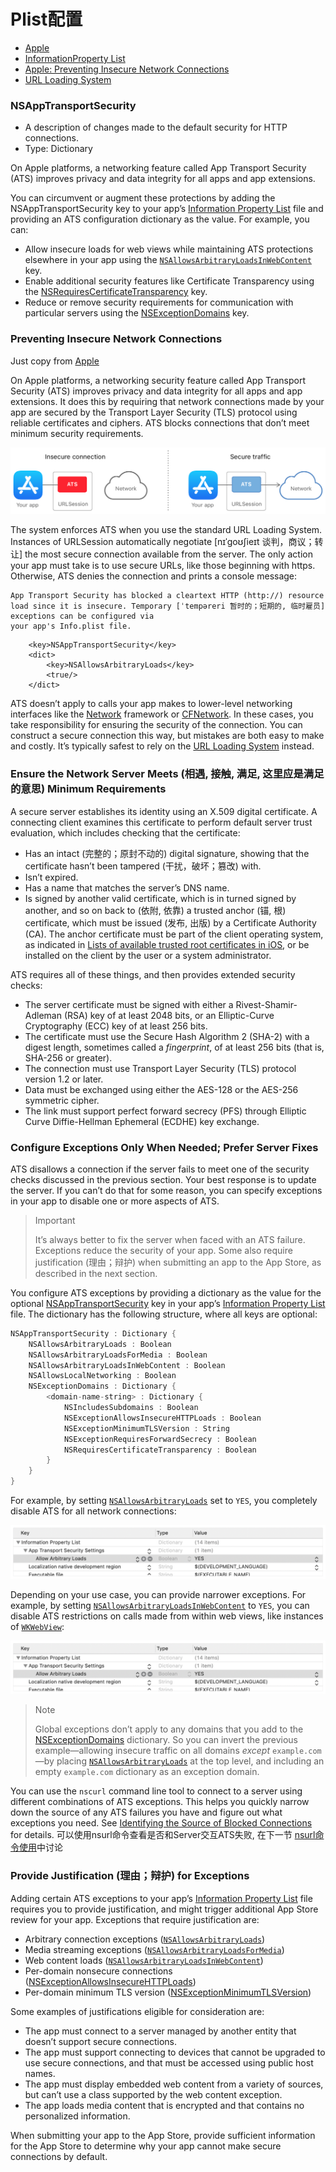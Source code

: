 # Plist配置

- [Apple](https://developer.apple.com/documentation/bundleresources/information_property_list/nsapptransportsecurity)
- [InformationProperty List](https://developer.apple.com/documentation/bundleresources/information_property_list)
- [Apple: Preventing Insecure Network Connections](https://developer.apple.com/documentation/security/preventing_insecure_network_connections)
- [URL Loading System](https://developer.apple.com/documentation/foundation/url_loading_system)

### NSAppTransportSecurity
- A description of changes made to the default security for HTTP connections.
- Type: Dictionary

On Apple platforms, a networking feature called App Transport Security (ATS) improves privacy and data integrity for all apps and app extensions.

You can circumvent or augment these protections by adding the NSAppTransportSecurity key to your app’s [Information Property List](https://developer.apple.com/documentation/bundleresources/information_property_list) file and providing an ATS configuration dictionary as the value. For example, you can:

- Allow insecure loads for web views while maintaining ATS protections elsewhere in your app using the [`NSAllowsArbitraryLoadsInWebContent`](https://developer.apple.com/documentation/bundleresources/information_property_list/nsapptransportsecurity/nsallowsarbitraryloadsinwebcontent) key.
- Enable additional security features like Certificate Transparency using the [NSRequiresCertificateTransparency](https://developer.apple.com/documentation/security/preventing_insecure_network_connections/nsapptransportsecurity/nsexceptiondomains#3141616) key.
- Reduce or remove security requirements for communication with particular servers using the [NSExceptionDomains](https://developer.apple.com/documentation/bundleresources/information_property_list/nsapptransportsecurity/nsexceptiondomains) key.

### Preventing Insecure Network Connections

Just copy from [Apple](https://developer.apple.com/documentation/security/preventing_insecure_network_connections)

On Apple platforms, a networking security feature called App Transport Security (ATS) improves privacy and data integrity for all apps and app extensions. It does this by requiring that network connections made by your app are secured by the Transport Layer Security (TLS) protocol using reliable certificates and ciphers. ATS blocks connections that don’t meet minimum security requirements.

![](images/7.png)

The system enforces ATS when you use the standard URL Loading System. Instances of URLSession automatically negotiate [nɪˈɡoʊʃieɪt 谈判，商议；转让] the most secure connection available from the server. The only action your app must take is to use secure URLs, like those beginning with https. Otherwise, ATS denies the connection and prints a console message:

```
App Transport Security has blocked a cleartext HTTP (http://) resource
load since it is insecure. Temporary [ˈtempəreri 暂时的；短期的, 临时雇员] exceptions can be configured via
your app's Info.plist file.
```

```
	<key>NSAppTransportSecurity</key>
	<dict>
		<key>NSAllowsArbitraryLoads</key>
		<true/>
	</dict>
```

ATS doesn’t apply to calls your app makes to lower-level networking interfaces like the [Network](https://developer.apple.com/documentation/network) framework or [CFNetwork](https://developer.apple.com/documentation/cfnetwork). In these cases, you take responsibility for ensuring the security of the connection. You can construct a secure connection this way, but mistakes are both easy to make and costly. It’s typically safest to rely on the [URL Loading System](https://developer.apple.com/documentation/foundation/url_loading_system) instead.

### Ensure the Network Server Meets (相遇, 接触, 满足, 这里应是满足的意思) Minimum Requirements

A secure server establishes its identity using an X.509 digital certificate. A connecting client examines this certificate to perform default server trust evaluation, which includes checking that the certificate:

- Has an intact (完整的；原封不动的) digital signature, showing that the certificate hasn’t been tampered (干扰，破坏；篡改) with.
- Isn’t expired.
- Has a name that matches the server’s DNS name.
- Is signed by another valid certificate, which is in turned signed by another, and so on back to (依附, 依靠) a trusted anchor (锚, 根) certificate, which must be issued (发布, 出版) by a Certificate Authority (CA). The anchor certificate must be part of the client operating system, as indicated in [Lists of available trusted root certificates in iOS](https://support.apple.com/en-us/HT204132), or be installed on the client by the user or a system administrator.

ATS requires all of these things, and then provides extended security checks:

- The server certificate must be signed with either a Rivest-Shamir-Adleman (RSA) key of at least 2048 bits, or an Elliptic-Curve Cryptography (ECC) key of at least 256 bits.
- The certificate must use the Secure Hash Algorithm 2 (SHA-2) with a digest length, sometimes called a *fingerprint*, of at least 256 bits (that is, SHA-256 or greater).
- The connection must use Transport Layer Security (TLS) protocol version 1.2 or later.
- Data must be exchanged using either the AES-128 or the AES-256 symmetric cipher.
- The link must support perfect forward secrecy (PFS) through Elliptic Curve Diffie-Hellman Ephemeral (ECDHE) key exchange.

### Configure Exceptions Only When Needed; Prefer Server Fixes

ATS disallows a connection if the server fails to meet one of the security checks discussed in the previous section. Your best response is to update the server. If you can’t do that for some reason, you can specify exceptions in your app to disable one or more aspects of ATS.  

> Important
>
> It’s always better to fix the server when faced with an ATS failure. Exceptions reduce the security of your app. Some also require justification (理由；辩护) when submitting an app to the App Store, as described in the next section. 

You configure ATS exceptions by providing a dictionary as the value for the optional [NSAppTransportSecurity](https://developer.apple.com/documentation/bundleresources/information_property_list/nsapptransportsecurity) key in your app’s [Information Property List](https://developer.apple.com/documentation/bundleresources/information_property_list) file. The dictionary has the following structure, where all keys are optional: 

```objective-c
NSAppTransportSecurity : Dictionary {
    NSAllowsArbitraryLoads : Boolean
    NSAllowsArbitraryLoadsForMedia : Boolean
    NSAllowsArbitraryLoadsInWebContent : Boolean
    NSAllowsLocalNetworking : Boolean
    NSExceptionDomains : Dictionary {
        <domain-name-string> : Dictionary {
            NSIncludesSubdomains : Boolean
            NSExceptionAllowsInsecureHTTPLoads : Boolean
            NSExceptionMinimumTLSVersion : String
            NSExceptionRequiresForwardSecrecy : Boolean
            NSRequiresCertificateTransparency : Boolean
        }
    }
}
```

For example, by setting [`NSAllowsArbitraryLoads`](https://developer.apple.com/documentation/bundleresources/information_property_list/nsapptransportsecurity/nsallowsarbitraryloads) set to `YES`, you completely disable ATS for all network connections:

![](images/8.png)

Depending on your use case, you can provide narrower exceptions. For example, by setting [`NSAllowsArbitraryLoadsInWebContent`](https://developer.apple.com/documentation/bundleresources/information_property_list/nsapptransportsecurity/nsallowsarbitraryloadsinwebcontent) to `YES`, you can disable ATS restrictions on calls made from within web views, like instances of [`WKWebView`](https://developer.apple.com/documentation/webkit/wkwebview):

![](./images/8.png)

> Note
>
> Global exceptions don’t apply to any domains that you add to the [NSExceptionDomains](https://developer.apple.com/documentation/bundleresources/information_property_list/nsapptransportsecurity/nsexceptiondomains) dictionary. So you can invert the previous example—allowing insecure traffic on all domains *except* `example.com`—by placing [`NSAllowsArbitraryLoads`](https://developer.apple.com/documentation/bundleresources/information_property_list/nsapptransportsecurity/nsallowsarbitraryloads) at the top level, and including an empty `example.com` dictionary as an exception domain.

You can use the `nscurl` command line tool to connect to a server using different combinations of ATS exceptions. This helps you quickly narrow down the source of any ATS failures you have and figure out what exceptions you need. See [Identifying the Source of Blocked Connections](https://developer.apple.com/documentation/security/preventing_insecure_network_connections/identifying_the_source_of_blocked_connections) for details. 可以使用nsurl命令查看是否和Server交互ATS失败, 在下一节 [nsurl命令使用](./nsurl命令使用.md)中讨论  

### Provide Justification (理由；辩护) for Exceptions

Adding certain ATS exceptions to your app’s [Information Property List](https://developer.apple.com/documentation/bundleresources/information_property_list) file requires you to provide justification, and might trigger additional App Store review for your app. Exceptions that require justification are:

- Arbitrary connection exceptions ([`NSAllowsArbitraryLoads`](https://developer.apple.com/documentation/bundleresources/information_property_list/nsapptransportsecurity/nsallowsarbitraryloads))
- Media streaming exceptions ([`NSAllowsArbitraryLoadsForMedia`](https://developer.apple.com/documentation/bundleresources/information_property_list/nsapptransportsecurity/nsallowsarbitraryloadsformedia))
- Web content loads ([`NSAllowsArbitraryLoadsInWebContent`](https://developer.apple.com/documentation/bundleresources/information_property_list/nsapptransportsecurity/nsallowsarbitraryloadsinwebcontent))
- Per-domain nonsecure connections ([NSExceptionAllowsInsecureHTTPLoads](https://developer.apple.com/documentation/security/preventing_insecure_network_connections/nsapptransportsecurity/nsexceptiondomains#3141618))
- Per-domain minimum TLS version ([NSExceptionMinimumTLSVersion](https://developer.apple.com/documentation/security/preventing_insecure_network_connections/nsapptransportsecurity/nsexceptiondomains#3141615))

Some examples of justifications eligible for consideration are:

- The app must connect to a server managed by another entity that doesn’t support secure connections.
- The app must support connecting to devices that cannot be upgraded to use secure connections, and that must be accessed using public host names.
- The app must display embedded web content from a variety of sources, but can’t use a class supported by the web content exception.
- The app loads media content that is encrypted and that contains no personalized information.

When submitting your app to the App Store, provide sufficient information for the App Store to determine why your app cannot make secure connections by default.

